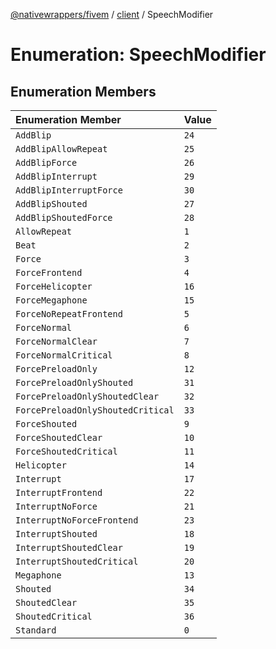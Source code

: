 [@nativewrappers/fivem](../../README.md) / [client](../README.md) / SpeechModifier

# Enumeration: SpeechModifier

## Enumeration Members

| Enumeration Member | Value |
| :------ | :------ |
| `AddBlip` | `24` |
| `AddBlipAllowRepeat` | `25` |
| `AddBlipForce` | `26` |
| `AddBlipInterrupt` | `29` |
| `AddBlipInterruptForce` | `30` |
| `AddBlipShouted` | `27` |
| `AddBlipShoutedForce` | `28` |
| `AllowRepeat` | `1` |
| `Beat` | `2` |
| `Force` | `3` |
| `ForceFrontend` | `4` |
| `ForceHelicopter` | `16` |
| `ForceMegaphone` | `15` |
| `ForceNoRepeatFrontend` | `5` |
| `ForceNormal` | `6` |
| `ForceNormalClear` | `7` |
| `ForceNormalCritical` | `8` |
| `ForcePreloadOnly` | `12` |
| `ForcePreloadOnlyShouted` | `31` |
| `ForcePreloadOnlyShoutedClear` | `32` |
| `ForcePreloadOnlyShoutedCritical` | `33` |
| `ForceShouted` | `9` |
| `ForceShoutedClear` | `10` |
| `ForceShoutedCritical` | `11` |
| `Helicopter` | `14` |
| `Interrupt` | `17` |
| `InterruptFrontend` | `22` |
| `InterruptNoForce` | `21` |
| `InterruptNoForceFrontend` | `23` |
| `InterruptShouted` | `18` |
| `InterruptShoutedClear` | `19` |
| `InterruptShoutedCritical` | `20` |
| `Megaphone` | `13` |
| `Shouted` | `34` |
| `ShoutedClear` | `35` |
| `ShoutedCritical` | `36` |
| `Standard` | `0` |
